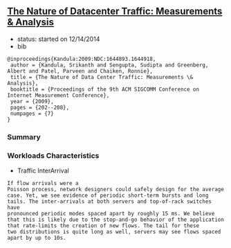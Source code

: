 ## [The Nature of Datacenter Traffic: Measurements & Analysis](http://dl.acm.org/citation.cfm?id=1644918)

- status: started on 12/14/2014
- bib
```
@inproceedings{Kandula:2009:NDC:1644893.1644918,
 author = {Kandula, Srikanth and Sengupta, Sudipta and Greenberg, Albert and Patel, Parveen and Chaiken, Ronnie},
 title = {The Nature of Data Center Traffic: Measurements \& Analysis},
 booktitle = {Proceedings of the 9th ACM SIGCOMM Conference on Internet Measurement Conference},
 year = {2009},
 pages = {202--208},
 numpages = {7}
} 
```

### Summary


### Workloads Characteristics
- Traffic InterArrival
```
If flow arrivals were a
Poisson process, network designers could safely design for the average
case. Yet, we see evidence of periodic short-term bursts and long
tails. The inter-arrivals at both servers and top-of-rack switches have
pronounced periodic modes spaced apart by roughly 15 ms. We believe
that this is likely due to the stop-and-go behavior of the application
that rate-limits the creation of new flows. The tail for these
two distributions is quite long as well, servers may see flows spaced
apart by up to 10s.
```
